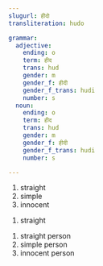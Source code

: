 ```yaml
---
slugurl: हीदो
transliteration: hudo

grammar:
  adjective:
    ending: o
    term: हीद
    trans: hud
    gender: m
    gender_f: हीदी
    gender_f_trans: hudi
    number: s
  noun:
    ending: o
    term: हीद
    trans: hud
    gender: m
    gender_f: हीदी
    gender_f_trans: hudi
    number: s

---
```


<word-pos pos="adjective">

<word-meanings>

1. straight
2. simple
3. innocent

</word-meanings>

<word-egs>

   <word-eg>
   <template #mwr>वणे कई केई सका; घणो <b>हीदो</b> मनक है वो तो।</template>
   <template #mwrlatn>Vane kai keyi sakaa; ghano heedo manak hai voh toh.</template>
   <template #en>What can be said to him; he is such a simple man.</template>
   </word-eg> 

</word-egs>

<w-syns :syns="['हुदो']"></w-syns>

</word-pos>




<word-pos pos="adverb">

<word-meanings>

1. straight

</word-meanings>

<w-syns :syns="['हुदो']"></w-syns>

<word-egs>

   <word-eg>
   <template #mwr>वटणू <b>हीदो</b> चाल जे, घर मली जाई।</template>
   <template #mwrlatn>Vatnu heedo chaal je, ghar mali jaayi.</template>
   <template #en>From there, walk straight, you will find the house.</template>
   </word-eg> 

</word-egs>

</word-pos>


<word-pos pos="noun">

<word-meanings>

1. straight person
2. simple person
3. innocent person

</word-meanings>

<w-syns :syns="['हुदो']"></w-syns>

<noun-decl :grammar="grammar" ></noun-decl>

</word-pos>
